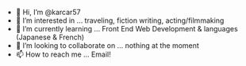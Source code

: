 - 👋 Hi, I’m @karcar57
- 👀 I’m interested in ... traveling, fiction writing, acting/filmmaking
- 🌱 I’m currently learning ... Front End Web Development & languages (Japanese & French)
- 💞️ I’m looking to collaborate on ... nothing at the moment
- 📫 How to reach me ... Email!

<!---
karcar57/karcar57 is a ✨ special ✨ repository because its `README.md` (this file) appears on your GitHub profile.
You can click the Preview link to take a look at your changes.
--->
